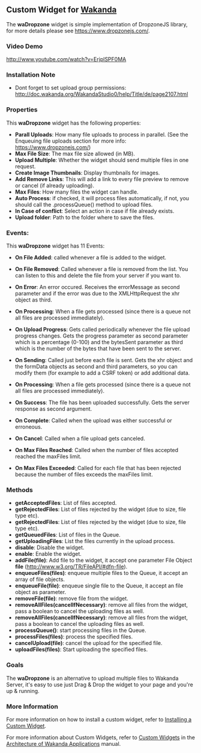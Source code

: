 ## Custom Widget for [Wakanda](http://wakanda.org)
The __waDropzone__ widget is simple implementation of DropzoneJS library, for more details please see https://www.dropzonejs.com/. 

### Video Demo
http://www.youtube.com/watch?v=ErjplSPF0MA

### Installation Note
* Dont forget to set upload group permissions: http://doc.wakanda.org/WakandaStudio0/help/Title/de/page2107.html

### Properties
This __waDropzone__ widget has the following properties: 

* __Parall Uploads__: How many file uploads to process in parallel. (See the Enqueuing file uploads section for more info: https://www.dropzonejs.com/)
* __Max File Size__: The max file size allowed (in MB).
* __Upload Multiple__: Whether the widget should send multiple files in one request.
* __Create Image Thumbnails__: Display thumbnails for images.
* __Add Remove Links__: This will add a link to every file preview to remove or cancel (if already uploading).
* __Max Files__: How many files the widget can handle.
* __Auto Process__: if checked, it will process files automatically, if not, you should call the .processQueue() method to upload files.
* __In Case of conflict__: Select an action in case if file already exists.
* __Upload folder__: Path to the folder where to save the files.

### Events:

This __waDropzone__ widget has 11 Events:

* __On File Added__: called whenever a file is added to the widget.

* __On File Removed__: Called whenever a file is removed from the list. You can listen to this and delete the file from your server if you want to.

* __On Error__: An error occured. Receives the errorMessage as second parameter and if the error was due to the XMLHttpRequest the xhr object as third.

* __On Processing__: When a file gets processed (since there is a queue not all files are processed immediately).
* __On Upload Progress__: Gets called periodically whenever the file upload progress changes.
Gets the progress parameter as second parameter which is a percentage (0-100) and the bytesSent parameter as third which is the number of the bytes that have been sent to the server.
* __On Sending__: Called just before each file is sent. Gets the xhr object and the formData objects as second and third parameters, so you can modify them (for example to add a CSRF token) or add additional data.
* __On Processing__: When a file gets processed (since there is a queue not all files are processed immediately).
* __On Success__: The file has been uploaded successfully. Gets the server response as second argument.
* __On Complete__: Called when the upload was either successful or erroneous.
* __On Cancel__: Called when a file upload gets canceled.
* __On Max Files Reached__: Called when the number of files accepted reached the maxFiles limit.
* __On Max Files Exceeded__: Called for each file that has been rejected because the number of files exceeds the maxFiles limit.

### Methods

* __getAcceptedFiles__: List of files accepted.
* __getRejectedFiles__: List of files rejected by the widget (due to size, file type etc).
* __getRejectedFiles__: List of files rejected by the widget (due to size, file type etc).
* __getQueuedFiles__: List of files in the Queue.
* __getUploadingFiles__: List the files currently in the upload process.
* __disable__: Disable the widget.
* __enable__: Enable the widget.
* __addFile(file)__: Add file to the widget, it accept one parameter File Object __file__ (http://www.w3.org/TR/FileAPI/#dfn-file).
* __enqueueFiles(files)__: enqueue multiple files to the Queue, it accept an array of file objects. 
* __enqueueFile(file)__: enqueue single file to the Queue, it accept an file object as parameter. 
* __removeFile(file)__: remove file from the widget. 
* __removeAllFiles(cancelIfNecessary)__: remove all files from the widget, pass a boolean to cancel the uploading files as well. 
* __removeAllFiles(cancelIfNecessary)__: remove all files from the widget, pass a boolean to cancel the uploading files as well. 
* __processQueue()__: start processing files in the Queue. 
* __processFiles(files)__: process the specified files. 
* __cancelUpload(file)__: cancel the upload for the specified file.
* __uploadFiles(files)__: Start uploading the specified files.

### Goals
The __waDropzone__ is an alternative to upload multiple files to Wakanda Server, it's easy to use just Drag & Drop the widget to your page and you're up & running.

### More Information
For more information on how to install a custom widget, refer to [Installing a Custom Widget](http://doc.wakanda.org/WakandaStudio0/help/Title/en/page3869.html#1027761).

For more information about Custom Widgets, refer to [Custom Widgets](http://doc.wakanda.org/Wakanda0.v5/help/Title/en/page3863.html "Custom Widgets") in the [Architecture of Wakanda Applications](http://doc.wakanda.org/Wakanda0.v5/help/Title/en/page3844.html "Architecture of Wakanda Applications") manual.

